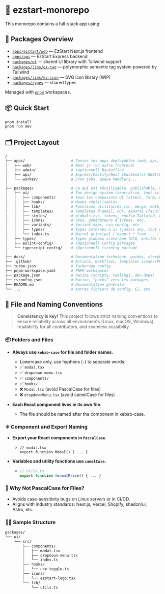 # 🧱 ezstart-monorepo

This monorepo contains a full-stack app using:

## 🧩 Packages Overview

- [`apps/ezstart/web`](./apps/ezstart/web/README.md) — EzStart Next.js frontend
- [`apps/api`](./apps/api/README.md) — EzStart Express backend
- [`packages/ui`](./packages/ui/README.md) — shared UI library with Tailwind support
- [`packages/libs/ez-tag`](./packages/libs/ez-tag/README.md) — polymorphic semantic tag system powered by Tailwind
- [`packages/libs/ez-icon`](./packages/libs/ez-icon/README.md) — SVG icon library (WIP)
- [`packages/types`](./packages/types/README.md) — shared types

Managed with [`pnpm`](https://pnpm.io/) workspaces.

## 📦 Quick Start

```bash
pnpm install
pnpm run dev
```

## 🗂️ Project Layout

```bash
/
├── apps/                     # Toutes tes apps déployables (web, api, workers...)
│   ├── web/                  # Next.js (ou autre frontend)
│   ├── admin/                # (optionnel) Backoffice
│   ├── api/                  # Express/Fastify/Nest (backend(s) REST/GraphQL)
│   └── worker/               # Cron jobs, queue handlers...
│
├── packages/                 # Ce qui est réutilisable, publishable, versionnable
│   ├── ui/                   # Ton design system (centralisé, tout ici)
│   │   ├── components/       # Tous les composants UI (atomic, form, overlay, layout, etc.)
│   │   ├── hooks/            # Hooks réutilisables
│   │   ├── lib/              # Fonctions utilitaires (cn, merge, math, date, etc.)
│   │   ├── templates/        # Templates d’email, PDF, exports (facultatif)
│   │   ├── styles/           # globals.css, tokens, config Tailwind, etc.
│   │   ├── icons/            # SVGs, générateurs d’icônes, etc.
│   │   ├── variants/         # Variant maps, cva config, etc.
│   │   ├── types/            # Types internes à ui (jamais any, tout commenté)
│   │   └── index.ts          # Barrel principal (`export * from ...`)
│   ├── types/                # Types globaux cross-app (DTO, entités métiers, etc.)
│   ├── eslint-config/        # (Optionnel) Config partagée
│   └── typescript-config/    # (Optionnel) tsconfig partagé
│
├── docs/                     # Documentation technique, guides, storybook, etc.
├── .github/                  # Actions, workflows, templates issues/PR
├── turbo.json                # Turborepo config
├── pnpm-workspace.yaml       # PNPM workspaces
├── package.json              # Racine (scripts, toolings, dev-deps)
├── tsconfig.json             # Racine, “paths” vers les packages
├── README.md                 # Documentation générale
└── ...                       # Autres fichiers de config, CI, etc.

```

## 📁 File and Naming Conventions

> **Consistency is key!**
> This project follows strict naming conventions to ensure reliability across all environments (Linux, macOS, Windows), readability for all contributors, and seamless scalability.

### 📦 **Folders and Files**

- **Always use `kebab-case` for file and folder names.**

  - Lowercase only, use hyphens (`-`) to separate words.
  - ✅ `modal.tsx`
  - ✅ `dropdown-menu.tsx`
  - ✅ `components/`
  - ✅ `hooks/`
  - ❌ `Modal.tsx` (avoid PascalCase for files)
  - ❌ `dropdownMenu.tsx` (avoid camelCase for files)

- **Each React component lives in its own file.**
  - The file should be named after the component in kebab-case.

### ⚛️ **Component and Export Naming**

- **Export your React components in `PascalCase`.**
  - ```tsx
    // modal.tsx
    export function Modal() { ... }
    ```
- **Variables and utility functions use `camelCase`.**
  - ```ts
    // utils.ts
    export function formatPrice() { ... }
    ```

### 🚫 **Why Not PascalCase for Files?**

- Avoids case-sensitivity bugs on Linux servers or in CI/CD.
- Aligns with industry standards: Next.js, Vercel, Shopify, shadcn/ui, Astro, etc.

### 🧑‍💻 **Sample Structure**

```bash
packages/
└── ui/
    └── src/
        ├── components/
        │   ├── modal.tsx
        │   ├── dropdown-menu.tsx
        │   └── index.ts
        ├── hooks/
        │   └── use-toggle.ts
        ├── icons/
        │   └── ezstart-logo.tsx
        └── lib/
            └── utils.ts
```
